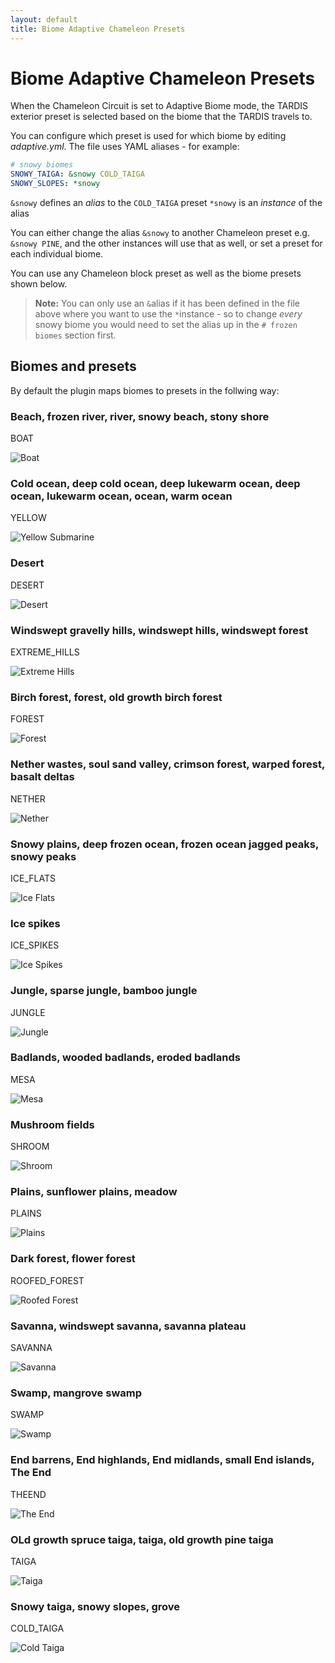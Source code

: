 ```yaml
---
layout: default
title: Biome Adaptive Chameleon Presets
---
```


# Biome Adaptive Chameleon Presets

When the Chameleon Circuit is set to Adaptive Biome mode, the TARDIS exterior preset is selected based on the biome that the TARDIS travels to.

You can configure which preset is used for which biome by editing _adaptive.yml_.
The file uses YAML aliases - for example:

```yaml
# snowy biomes
SNOWY_TAIGA: &snowy COLD_TAIGA
SNOWY_SLOPES: *snowy
```

`&snowy` defines an _alias_ to the `COLD_TAIGA` preset
`*snowy` is an _instance_ of the alias

You can either change the alias `&snowy` to another Chameleon preset e.g. `&snowy PINE`, and the other instances will use that as well, or set a preset for each individual biome.

You can use any Chameleon block preset as well as the biome presets shown below.

> __Note:__ You can only use an `&`alias if it has been defined in the file above where you want to use the `*`instance - so to change _every_ snowy biome you would need to set the alias up in the `# frozen biomes` section first.


## Biomes and presets

By default the plugin maps biomes to presets in the follwing way:

### Beach, frozen river, river, snowy beach, stony shore
BOAT

![Boat](images/docs/adaptive_beach.jpg)

### Cold ocean, deep cold ocean, deep lukewarm ocean, deep ocean, lukewarm ocean, ocean, warm ocean
YELLOW

![Yellow Submarine](images/docs/adaptive_sub.jpg)

### Desert
DESERT

![Desert](images/docs/adaptive_desert.jpg)

### Windswept gravelly hills, windswept hills, windswept forest
EXTREME_HILLS

![Extreme Hills](images/docs/adaptive_hills.jpg)

### Birch forest, forest, old growth birch forest
FOREST

![Forest](images/docs/adaptive_forest.jpg)

### Nether wastes, soul sand valley, crimson forest, warped forest, basalt deltas
NETHER

![Nether](images/docs/adaptive_nether.jpg)

### Snowy plains, deep frozen ocean, frozen ocean jagged peaks, snowy peaks
ICE_FLATS

![Ice Flats](images/docs/adaptive_ice_flats.jpg)

### Ice spikes
ICE_SPIKES

![Ice Spikes](images/docs/adaptive_spikes.jpg)

### Jungle, sparse jungle, bamboo jungle
JUNGLE

![Jungle](images/docs/adaptive_jungle.jpg)

### Badlands, wooded badlands, eroded badlands
MESA

![Mesa](images/docs/adaptive_mesa.jpg)

### Mushroom fields
SHROOM

![Shroom](images/docs/adaptive_shroom.jpg)

### Plains, sunflower plains, meadow
PLAINS

![Plains](images/docs/adaptive_plains.jpg)

### Dark forest, flower forest
ROOFED_FOREST

![Roofed Forest](images/docs/adaptive_dark.jpg)

### Savanna, windswept savanna, savanna plateau
SAVANNA

![Savanna](images/docs/adaptive_savanna.jpg)

### Swamp, mangrove swamp
SWAMP

![Swamp](images/docs/adaptive_swamp.jpg)

### End barrens, End highlands, End midlands, small End islands, The End
THEEND

![The End](images/docs/adaptive_the_end.jpg)

### OLd growth spruce taiga, taiga, old growth pine taiga
TAIGA

![Taiga](images/docs/adaptive_taiga.jpg)

### Snowy taiga, snowy slopes, grove
COLD_TAIGA

![Cold Taiga](images/docs/adaptive_cold_taiga.jpg)

